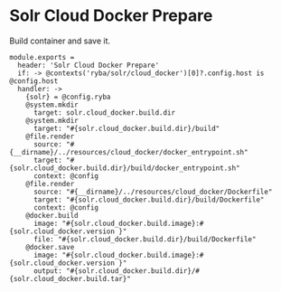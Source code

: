   
# Solr Cloud Docker Prepare
Build container and save it.
  
    module.exports = 
      header: 'Solr Cloud Docker Prepare'
      if: -> @contexts('ryba/solr/cloud_docker')[0]?.config.host is @config.host
      handler: ->
        {solr} = @config.ryba
        @system.mkdir
          target: solr.cloud_docker.build.dir
        @system.mkdir
          target: "#{solr.cloud_docker.build.dir}/build"
        @file.render
          source: "#{__dirname}/../resources/cloud_docker/docker_entrypoint.sh"
          target: "#{solr.cloud_docker.build.dir}/build/docker_entrypoint.sh"
          context: @config
        @file.render
          source: "#{__dirname}/../resources/cloud_docker/Dockerfile"
          target: "#{solr.cloud_docker.build.dir}/build/Dockerfile"
          context: @config
        @docker.build
          image: "#{solr.cloud_docker.build.image}:#{solr.cloud_docker.version }"
          file: "#{solr.cloud_docker.build.dir}/build/Dockerfile"
        @docker.save
          image: "#{solr.cloud_docker.build.image}:#{solr.cloud_docker.version }"
          output: "#{solr.cloud_docker.build.dir}/#{solr.cloud_docker.build.tar}"
        
